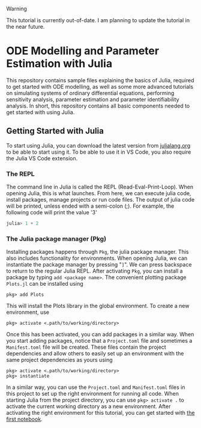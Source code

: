 > [!WARNING]  
> This tutorial is currently out-of-date. I am planning to update the tutorial in the near future.

# ODE Modelling and Parameter Estimation with Julia
This repository contains sample files explaining the basics of Julia, required to get started with ODE modelling, as well as some more advanced tutorials on simulating systems of ordinary differential equations, performing sensitivity analysis, parameter estimation and parameter identifiability analysis. In short, this repository contains all basic components needed to get started with using Julia.

## Getting Started with Julia
To start using Julia, you can download the latest version from [julialang.org](https://julialang.org) to be able to start using it. To be able to use it in VS Code, you also require the Julia VS Code extension.

### The REPL
The command line in Julia is called the REPL (Read-Eval-Print-Loop). When opening Julia, this is what launches. From here, we can execute julia code, install packages, manage projects or run code files. The output of julia code will be printed, unless ended with a semi-colon (;). For example, the following code will print the value '3'

```julia
julia> 1 + 2
```


### The Julia package manager (Pkg)
Installing packages happens through `Pkg`, the julia package manager. This also includes functionality for environments. When opening Julia, we can instantiate the package manager by pressing "`]`". We can press backspace to return to the regular Julia REPL. After activating `Pkg`, you can install a package by typing `add <package name>`. The convenient plotting package `Plots.jl` can be installed using

```
pkg> add Plots
```

This will install the Plots library in the global environment. To create a new environment, use

```
pkg> activate <.path/to/working/directory>
```

Once this has been activated, you can add packages in a similar way. When you start adding packages, notice that a `Project.toml` file and sometimes a `Manifest.toml` file will be created. These files contain the project dependencies and allow others to easily set up an environment with the same project dependencies as yours using
```
pkg> activate <.path/to/working/directory>
pkg> instantiate
```

In a similar way, you can use the `Project.toml` and `Manifest.toml` files in this project to set up the right environment for running all code. When starting Julia from the project directory, you can use `pkg> activate .` to activate the current working directory as a new environment. After activating the right environment for this tutorial, you can get started with [the first notebook](1-the-basics.ipynb).
